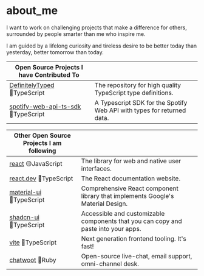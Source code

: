 # about_me

I want to work on challenging projects that make a difference for others, surrounded by people smarter than me who inspire me. 

I am guided by a lifelong curiosity and tireless desire to be better today than yesterday, better tomorrow than today.

| Open Source Projects I have Contributed To                                                                                     |                                                                                                                                                                               |
| ------------------------------------------------------------------------------------------------------------------------------ | ---------------------------------------------------------------------------------------------------------------------------------------------------------------- |
| [DefinitelyTyped](https://github.com/DefinitelyTyped/DefinitelyTyped) :large_blue_circle:TypeScript                 | The repository for high quality TypeScript type definitions.                             |  
| [spotify-web-api-ts-sdk](https://github.com/spotify/spotify-web-api-ts-sdk) :large_blue_circle:TypeScript           | A Typescript SDK for the Spotify Web API with types for returned data.                   |  


| Other Open Source Projects I am following                                                                                  |                                                                                                                                                                               |
| ------------------------------------------------------------------------------------------------------------------------------ | ---------------------------------------------------------------------------------------------------------------------------------------------------------------- |
| [react](https://github.com/facebook/react)  :yellow_circle:JavaScript                                                | The library for web and native user interfaces.                                          |
| [react.dev](https://github.com/reactjs/react.dev) :large_blue_circle:TypeScript                                     | The React documentation website.                                                         |
| [material-ui](https://github.com/mui/material-ui) :large_blue_circle:TypeScript                                     | Comprehensive React component library that implements Google's Material Design.          |
| [shadcn-ui](https://github.com/shadcn-ui/ui) :large_blue_circle:TypeScript                                          | Accessible and customizable components that you can copy and paste into your apps.       |
| [vite](https://github.com/vitejs/vite) :large_blue_circle:TypeScript                                               | Next generation frontend tooling. It's fast!       |
| [chatwoot](https://github.com/chatwoot/chatwoot) :red_circle:Ruby                                                   | Open-source live-chat, email support, omni-channel desk.                                 |

